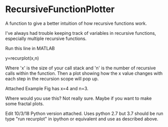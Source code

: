 # RecursiveFunctionPlotter
A function to give a better intuition of how recursive functions work.

I've always had trouble keeping track of variables in recursive functions, especially multiple recursive functions.

Run this line in MATLAB

y=recurplot(x,n)

Where 'x' is the size of your call stack
and 
'n' is the number of recursive calls within the function.
Then a plot showing how the x value changes with each step in the recursion scope will pop up.

Attached Example Fig has x=4 and n=3.


Where would you use this?
Not really sure. Maybe if you want to make some fractal plots.



Edit 10/3/18
Python version attached. Uses python 2.7 but 3.7 should be run
type "run recurplot" in ipython or equivalent and use as described above.
